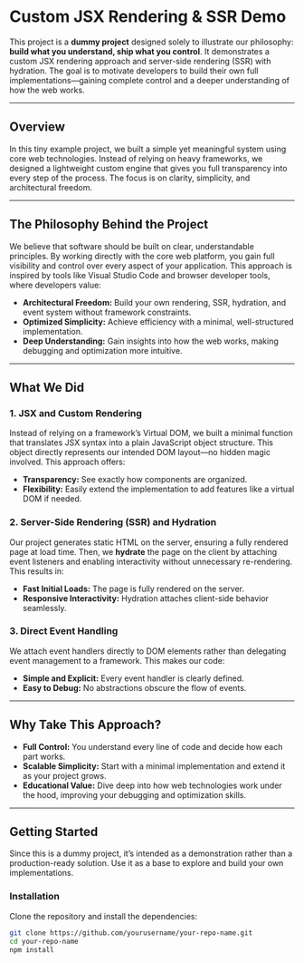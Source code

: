 # Custom JSX Rendering & SSR Demo

This project is a **dummy project** designed solely to illustrate our philosophy: **build what you understand, ship what you control**. It demonstrates a custom JSX rendering approach and server-side rendering (SSR) with hydration. The goal is to motivate developers to build their own full implementations—gaining complete control and a deeper understanding of how the web works.

---

## Overview

In this tiny example project, we built a simple yet meaningful system using core web technologies. Instead of relying on heavy frameworks, we designed a lightweight custom engine that gives you full transparency into every step of the process. The focus is on clarity, simplicity, and architectural freedom.

---

## The Philosophy Behind the Project

We believe that software should be built on clear, understandable principles. By working directly with the core web platform, you gain full visibility and control over every aspect of your application. This approach is inspired by tools like Visual Studio Code and browser developer tools, where developers value:
- **Architectural Freedom:** Build your own rendering, SSR, hydration, and event system without framework constraints.
- **Optimized Simplicity:** Achieve efficiency with a minimal, well-structured implementation.
- **Deep Understanding:** Gain insights into how the web works, making debugging and optimization more intuitive.

---

## What We Did

### 1. JSX and Custom Rendering

Instead of relying on a framework’s Virtual DOM, we built a minimal function that translates JSX syntax into a plain JavaScript object structure. This object directly represents our intended DOM layout—no hidden magic involved. This approach offers:
- **Transparency:** See exactly how components are organized.
- **Flexibility:** Easily extend the implementation to add features like a virtual DOM if needed.

### 2. Server-Side Rendering (SSR) and Hydration

Our project generates static HTML on the server, ensuring a fully rendered page at load time. Then, we **hydrate** the page on the client by attaching event listeners and enabling interactivity without unnecessary re-rendering. This results in:
- **Fast Initial Loads:** The page is fully rendered on the server.
- **Responsive Interactivity:** Hydration attaches client-side behavior seamlessly.

### 3. Direct Event Handling

We attach event handlers directly to DOM elements rather than delegating event management to a framework. This makes our code:
- **Simple and Explicit:** Every event handler is clearly defined.
- **Easy to Debug:** No abstractions obscure the flow of events.

---

## Why Take This Approach?

- **Full Control:** You understand every line of code and decide how each part works.
- **Scalable Simplicity:** Start with a minimal implementation and extend it as your project grows.
- **Educational Value:** Dive deep into how web technologies work under the hood, improving your debugging and optimization skills.

---

## Getting Started

Since this is a dummy project, it’s intended as a demonstration rather than a production-ready solution. Use it as a base to explore and build your own implementations.

### Installation

Clone the repository and install the dependencies:

```bash
git clone https://github.com/yourusername/your-repo-name.git
cd your-repo-name
npm install
